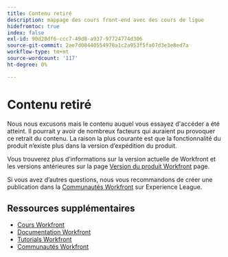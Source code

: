 ```yaml
---
title: Contenu retiré
description: mappage des cours front-end avec des cours de ligue
hidefromtoc: true
index: false
exl-id: 90d28df6-ccc7-49d8-a937-97724774d306
source-git-commit: 2ae7d08440554978a1c2a953f5fa07d3e3e8ed7a
workflow-type: tm+mt
source-wordcount: '117'
ht-degree: 0%

---
```


# Contenu retiré

Nous nous excusons mais le contenu auquel vous essayez d&#39;accéder a été atteint.  Il pourrait y avoir de nombreux facteurs qui auraient pu provoquer ce retrait du contenu. La raison la plus courante est que la fonctionnalité du produit n’existe plus dans la version d’expédition du produit.

Vous trouverez plus d’informations sur la version actuelle de Workfront et les versions antérieures sur la page [Version du produit Workfront](https://experienceleague.adobe.com/docs/workfront/using/product-announcements/product-releases/product-releases.html) page.

Si vous avez d’autres questions, nous vous recommandons de créer une publication dans la [Communautés Workfront](https://experienceleaguecommunities.adobe.com/t5/workfront/ct-p/workfront) sur Experience League.

## Ressources supplémentaires

* [Cours Workfront](https://experienceleague.adobe.com/?lang=en&amp;Solution=Workfront#courses)
* [Documentation Workfront](https://experienceleague.adobe.com/docs/workfront.html)
* [Tutorials Workfront](https://experienceleague.adobe.com/docs/workfront-learn/tutorials-workfront/home.html)
* [Communautés Workfront](https://experienceleaguecommunities.adobe.com/t5/workfront/ct-p/workfront)
